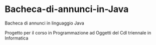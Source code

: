 # Bacheca-di-annunci-in-Java
Bacheca di annunci in linguaggio Java

Progetto per il corso in Programmazione ad Oggetti del Cdl triennale in Informatica
